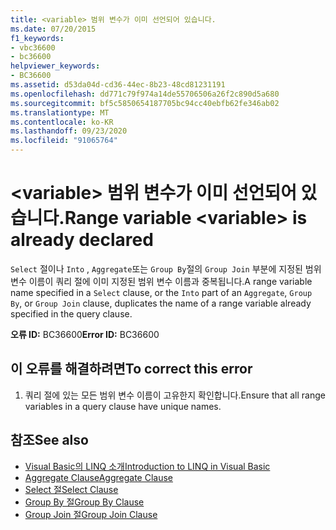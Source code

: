 ```yaml
---
title: <variable> 범위 변수가 이미 선언되어 있습니다.
ms.date: 07/20/2015
f1_keywords:
- vbc36600
- bc36600
helpviewer_keywords:
- BC36600
ms.assetid: d53da04d-cd36-44ec-8b23-48cd81231191
ms.openlocfilehash: dd771c79f974a14de55706506a26f2c890d5a680
ms.sourcegitcommit: bf5c5850654187705bc94cc40ebfb62fe346ab02
ms.translationtype: MT
ms.contentlocale: ko-KR
ms.lasthandoff: 09/23/2020
ms.locfileid: "91065764"
---
```

# <a name="range-variable-variable-is-already-declared"></a><span data-ttu-id="26caf-102">\<variable> 범위 변수가 이미 선언되어 있습니다.</span><span class="sxs-lookup"><span data-stu-id="26caf-102">Range variable \<variable> is already declared</span></span>

<span data-ttu-id="26caf-103">`Select` 절이나 `Into` , `Aggregate`또는 `Group By`절의 `Group Join` 부분에 지정된 범위 변수 이름이 쿼리 절에 이미 지정된 범위 변수 이름과 중복됩니다.</span><span class="sxs-lookup"><span data-stu-id="26caf-103">A range variable name specified in a `Select` clause, or the `Into` part of an `Aggregate`, `Group By`, or `Group Join` clause, duplicates the name of a range variable already specified in the query clause.</span></span>  
  
 <span data-ttu-id="26caf-104">**오류 ID:** BC36600</span><span class="sxs-lookup"><span data-stu-id="26caf-104">**Error ID:** BC36600</span></span>  
  
## <a name="to-correct-this-error"></a><span data-ttu-id="26caf-105">이 오류를 해결하려면</span><span class="sxs-lookup"><span data-stu-id="26caf-105">To correct this error</span></span>  
  
1. <span data-ttu-id="26caf-106">쿼리 절에 있는 모든 범위 변수 이름이 고유한지 확인합니다.</span><span class="sxs-lookup"><span data-stu-id="26caf-106">Ensure that all range variables in a query clause have unique names.</span></span>  
  
## <a name="see-also"></a><span data-ttu-id="26caf-107">참조</span><span class="sxs-lookup"><span data-stu-id="26caf-107">See also</span></span>

- [<span data-ttu-id="26caf-108">Visual Basic의 LINQ 소개</span><span class="sxs-lookup"><span data-stu-id="26caf-108">Introduction to LINQ in Visual Basic</span></span>](../programming-guide/language-features/linq/introduction-to-linq.md)
- [<span data-ttu-id="26caf-109">Aggregate Clause</span><span class="sxs-lookup"><span data-stu-id="26caf-109">Aggregate Clause</span></span>](../language-reference/queries/aggregate-clause.md)
- [<span data-ttu-id="26caf-110">Select 절</span><span class="sxs-lookup"><span data-stu-id="26caf-110">Select Clause</span></span>](../language-reference/queries/select-clause.md)
- [<span data-ttu-id="26caf-111">Group By 절</span><span class="sxs-lookup"><span data-stu-id="26caf-111">Group By Clause</span></span>](../language-reference/queries/group-by-clause.md)
- [<span data-ttu-id="26caf-112">Group Join 절</span><span class="sxs-lookup"><span data-stu-id="26caf-112">Group Join Clause</span></span>](../language-reference/queries/group-join-clause.md)
